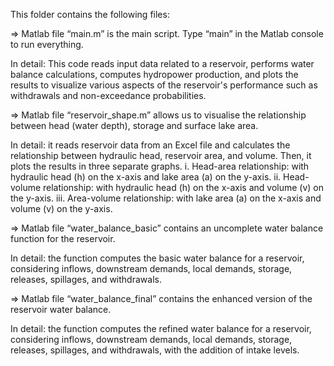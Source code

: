 This folder contains the following files:

=> Matlab file “main.m” is the main script. Type “main” in the Matlab console to run everything.

In detail: This code reads input data related to a reservoir, performs water balance calculations, 
computes hydropower production, and plots the results to visualize various aspects of the reservoir's performance such as withdrawals and non-exceedance probabilities.

=> Matlab file “reservoir_shape.m” allows us to visualise the relationship between head (water depth), storage and surface lake area.

In detail: it reads reservoir data from an Excel file and calculates the relationship between hydraulic head, reservoir area, and volume. 
Then, it plots the results in three separate graphs.
i.	Head-area relationship: with hydraulic head (h) on the x-axis and lake area (a) on the y-axis.
ii.	Head-volume relationship: with hydraulic head (h) on the x-axis and volume (v) on the y-axis.
iii.	Area-volume relationship: with lake area (a) on the x-axis and volume (v) on the y-axis.

=> Matlab file “water_balance_basic” contains an uncomplete water balance function for the reservoir.

In detail: the function computes the basic water balance for a reservoir, considering inflows, downstream demands, local demands, storage, releases, spillages, and withdrawals.

=> Matlab file “water_balance_final” contains the enhanced version of the reservoir water balance.

In detail: the function computes the refined water balance for a reservoir, considering inflows, downstream demands, local demands, storage, releases, spillages, 
and withdrawals, with the addition of intake levels.
